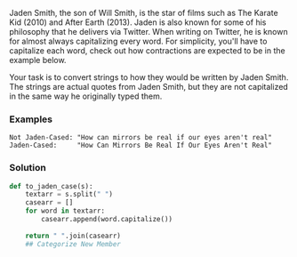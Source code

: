 Jaden Smith, the son of Will Smith, is the star of films such as The Karate Kid (2010) and After Earth (2013). 
Jaden is also known for some of his philosophy that he delivers via Twitter. 
When writing on Twitter, he is known for almost always capitalizing every word. 
For simplicity, you'll have to capitalize each word, check out how contractions are expected to be in the example below.

Your task is to convert strings to how they would be written by Jaden Smith. 
The strings are actual quotes from Jaden Smith, 
but they are not capitalized in the same way he originally typed them.

### Examples
```
Not Jaden-Cased: "How can mirrors be real if our eyes aren't real"
Jaden-Cased:     "How Can Mirrors Be Real If Our Eyes Aren't Real"
```

### Solution
```python
def to_jaden_case(s):
    textarr = s.split(" ")
    casearr = []
    for word in textarr:
        casearr.append(word.capitalize())
    
    return " ".join(casearr)
    ## Categorize New Member
```

